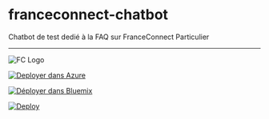# franceconnect-chatbot
Chatbot de test dedié à la FAQ sur FranceConnect Particulier

----------

![FC Logo](https://prismic-io.s3.amazonaws.com/franceconnect/04dca7f3632d590270dc86c51332b3d99ebca358_logo_franceconnect.png)


[![Deployer dans Azure](http://azuredeploy.net/deploybutton.png)](https://azuredeploy.net/?repository=https://github.com/deep75/franceconnect-chatbot)


[![Déployer dans Bluemix](https://bluemix.net/deploy/button.png)](https://bluemix.net/deploy?repository=https://github.com/deep75/franceconnect-chatbot)

[![Deploy](https://www.herokucdn.com/deploy/button.svg)](https://heroku.com/deploy?template=https://github.com/deep75/franceconnect-chatbot)
